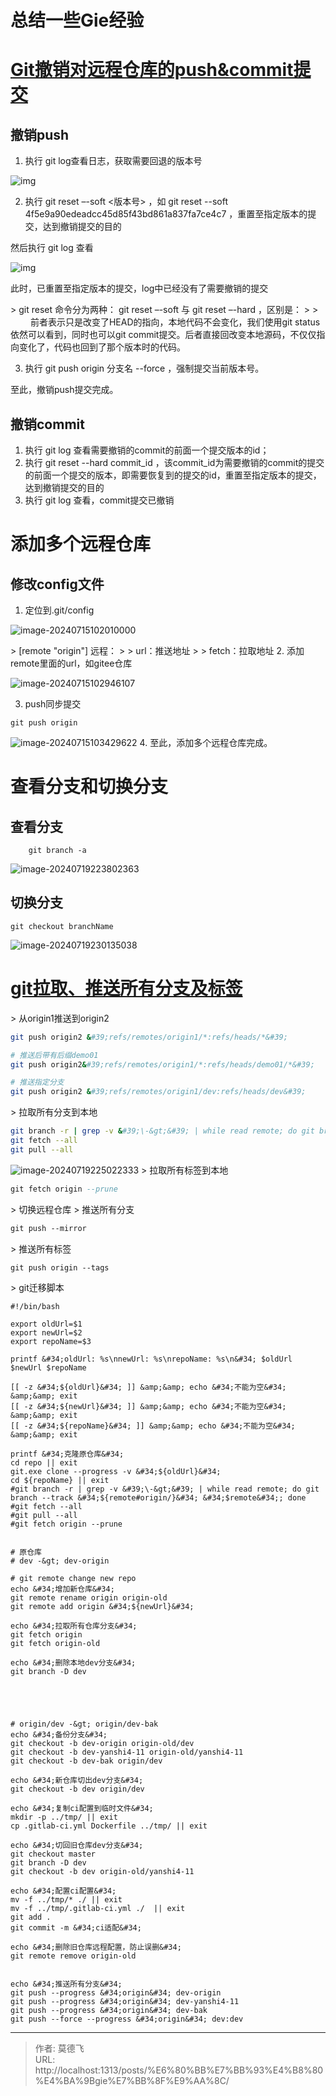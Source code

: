 # 总结一些Gie经验


# [Git撤销对远程仓库的push&amp;commit提交](https://www.cnblogs.com/chaoxiZ/p/9714085.html)

## 撤销push

1. 执行 git log查看日志，获取需要回退的版本号 

![img](https://img2018.cnblogs.com/blog/788599/201809/788599-20180927164303193-2084393469.png)

2. 执行 git reset –-soft &lt;版本号&gt; ，如 git reset --soft 4f5e9a90edeadcc45d85f43bd861a837fa7ce4c7 ，重置至指定版本的提交，达到撤销提交的目的

然后执行 git log 查看

![img](https://img2018.cnblogs.com/blog/788599/201809/788599-20180927164827547-451137005.png)

此时，已重置至指定版本的提交，log中已经没有了需要撤销的提交

&gt;  git reset 命令分为两种： git reset –-soft 与 git reset –-hard ，区别是：
&gt;
&gt;    前者表示只是改变了HEAD的指向，本地代码不会变化，我们使用git status依然可以看到，同时也可以git commit提交。后者直接回改变本地源码，不仅仅指向变化了，代码也回到了那个版本时的代码。

3. 执行 git push origin 分支名 --force ，强制提交当前版本号。

至此，撤销push提交完成。

## 撤销commit

1. 执行 git log 查看需要撤销的commit的前面一个提交版本的id；
2. 执行 git reset --hard commit_id ，该commit_id为需要撤销的commit的提交的前面一个提交的版本，即需要恢复到的提交的id，重置至指定版本的提交，达到撤销提交的目的
3. 执行 git log 查看，commit提交已撤销
# 添加多个远程仓库
## 修改config文件

1. 定位到.git/config


![image-20240715102010000](https://cdn.jsdelivr.net/gh/Healer-sys/ImageHub/Image/202407151021974.png)

&gt;  [remote &#34;origin&#34;] 远程：
&gt;
&gt;  url：推送地址
&gt;
&gt;  fetch：拉取地址
2. 添加remote里面的url，如gitee仓库


![image-20240715102946107](https://cdn.jsdelivr.net/gh/Healer-sys/ImageHub/Image/202407151030982.png)

3. push同步提交

```shell
git push origin
```

![image-20240715103429622](https://cdn.jsdelivr.net/gh/Healer-sys/ImageHub/Image/202407151034985.png)
4. 至此，添加多个远程仓库完成。

# 查看分支和切换分支
## 查看分支
```shell
	git branch -a
```
![image-20240719223802363](https://cdn.jsdelivr.net/gh/Healer-sys/ImageHub/Image/202407192238748.png)
## 切换分支

```shell
git checkout branchName
```
![image-20240719230135038](https://cdn.jsdelivr.net/gh/Healer-sys/ImageHub/Image/202407192301212.png)

# [git拉取、推送所有分支及标签](https://www.cnblogs.com/xiaojiluben/p/15880248.html)

&gt; 从origin1推送到origin2

```bash
git push origin2 &#39;refs/remotes/origin1/*:refs/heads/*&#39; 

# 推送后带有后缀demo01 
git push origin2&#39;refs/remotes/origin1/*:refs/heads/demo01/*&#39; 

# 推送指定分支 
git push origin2 &#39;refs/remotes/origin1/dev:refs/heads/dev&#39;
```

&gt; 拉取所有分支到本地

```bash
git branch -r | grep -v &#39;\-&gt;&#39; | while read remote; do git branch --track &#34;${remote#origin/}&#34; &#34;$remote&#34;; done
git fetch --all
git pull --all
```
![image-20240719225022333](https://cdn.jsdelivr.net/gh/Healer-sys/ImageHub/Image/202407192250216.png)
&gt; 拉取所有标签到本地

```sql
git fetch origin --prune
```

&gt; 切换远程仓库
&gt; 推送所有分支

```css
git push --mirror
```

&gt; 推送所有标签

```css
git push origin --tags
```

&gt; git迁移脚本

```shell
#!/bin/bash

export oldUrl=$1
export newUrl=$2
export repoName=$3

printf &#34;oldUrl: %s\nnewUrl: %s\nrepoName: %s\n&#34; $oldUrl $newUrl $repoName

[[ -z &#34;${oldUrl}&#34; ]] &amp;&amp; echo &#34;不能为空&#34; &amp;&amp; exit
[[ -z &#34;${newUrl}&#34; ]] &amp;&amp; echo &#34;不能为空&#34; &amp;&amp; exit
[[ -z &#34;${repoName}&#34; ]] &amp;&amp; echo &#34;不能为空&#34; &amp;&amp; exit

printf &#34;克隆原仓库&#34;
cd repo || exit
git.exe clone --progress -v &#34;${oldUrl}&#34;
cd ${repoName} || exit
#git branch -r | grep -v &#39;\-&gt;&#39; | while read remote; do git branch --track &#34;${remote#origin/}&#34; &#34;$remote&#34;; done
#git fetch --all
#git pull --all
#git fetch origin --prune


# 原仓库
# dev -&gt; dev-origin

# git remote change new repo
echo &#34;增加新仓库&#34;
git remote rename origin origin-old
git remote add origin &#34;${newUrl}&#34;

echo &#34;拉取所有仓库分支&#34;
git fetch origin
git fetch origin-old

echo &#34;删除本地dev分支&#34;
git branch -D dev





# origin/dev -&gt; origin/dev-bak
echo &#34;备份分支&#34;
git checkout -b dev-origin origin-old/dev
git checkout -b dev-yanshi4-11 origin-old/yanshi4-11
git checkout -b dev-bak origin/dev

echo &#34;新仓库切出dev分支&#34;
git checkout -b dev origin/dev

echo &#34;复制ci配置到临时文件&#34;
mkdir -p ../tmp/ || exit
cp .gitlab-ci.yml Dockerfile ../tmp/ || exit

echo &#34;切回旧仓库dev分支&#34;
git checkout master
git branch -D dev
git checkout -b dev origin-old/yanshi4-11

echo &#34;配置ci配置&#34;
mv -f ../tmp/* ./ || exit
mv -f ../tmp/.gitlab-ci.yml ./  || exit
git add .
git commit -m &#34;ci适配&#34;

echo &#34;删除旧仓库远程配置，防止误删&#34;
git remote remove origin-old


echo &#34;推送所有分支&#34;
git push --progress &#34;origin&#34; dev-origin
git push --progress &#34;origin&#34; dev-yanshi4-11
git push --progress &#34;origin&#34; dev-bak
git push --force --progress &#34;origin&#34; dev:dev
```


---

> 作者: 莫德飞  
> URL: http://localhost:1313/posts/%E6%80%BB%E7%BB%93%E4%B8%80%E4%BA%9Bgie%E7%BB%8F%E9%AA%8C/  

